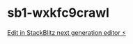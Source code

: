 # sb1-wxkfc9crawl

[Edit in StackBlitz next generation editor ⚡️](https://stackblitz.com/~/github.com/ArthurPhyto/sb1-wxkfc9crawl)